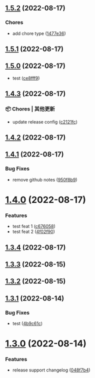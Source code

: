 

## [1.5.2](https://github.com/bingtsingw/npm-test/compare/1.5.1...1.5.2) (2022-08-17)


### Chores

* add chore type ([1477e36](https://github.com/bingtsingw/npm-test/commit/1477e365d288014ade41725ed512ba17498d6630))

## [1.5.1](https://github.com/bingtsingw/npm-test/compare/1.5.0...1.5.1) (2022-08-17)

## [1.5.0](https://github.com/bingtsingw/npm-test/compare/1.4.3...1.5.0) (2022-08-17)


* test ([ce8fff9](https://github.com/bingtsingw/npm-test/commit/ce8fff96367849f97c01c498591d643820e6b49a))

## [1.4.3](https://github.com/bingtsingw/npm-test/compare/1.4.2...1.4.3) (2022-08-17)


### 📦 Chores | 其他更新

* update release config ([c2121fc](https://github.com/bingtsingw/npm-test/commit/c2121fc12690b815d1ba0056497bb5366ce4199d))

## [1.4.2](https://github.com/bingtsingw/npm-test/compare/1.4.1...1.4.2) (2022-08-17)

## [1.4.1](https://github.com/bingtsingw/npm-test/compare/1.4.0...1.4.1) (2022-08-17)


### Bug Fixes

* remove github notes ([950f8b9](https://github.com/bingtsingw/npm-test/commit/950f8b99cdbcf0a44e53c60e5fda505cc643f6fa))

# [1.4.0](https://github.com/bingtsingw/npm-test/compare/1.3.4...1.4.0) (2022-08-17)


### Features

* test feat 1 ([c676058](https://github.com/bingtsingw/npm-test/commit/c6760589210c5127555bd3eb2a83491d3bf2f45a))
* test feat 2 ([4f02f90](https://github.com/bingtsingw/npm-test/commit/4f02f90b85e3b780791407731506abe2227e3b4f))

## [1.3.4](https://github.com/bingtsingw/npm-test/compare/1.3.3...1.3.4) (2022-08-17)

## [1.3.3](https://github.com/bingtsingw/npm-test/compare/1.3.2...1.3.3) (2022-08-15)

## [1.3.2](https://github.com/bingtsingw/npm-test/compare/1.3.1...1.3.2) (2022-08-15)

## [1.3.1](https://github.com/bingtsingw/npm-test/compare/1.3.0...1.3.1) (2022-08-14)


### Bug Fixes

* test ([4b9c61c](https://github.com/bingtsingw/npm-test/commit/4b9c61c066b26e6baad21b2005b81cf1056b301e))

# [1.3.0](https://github.com/bingtsingw/npm-test/compare/1.2.0...1.3.0) (2022-08-14)


### Features

* release support changelog ([048f7b4](https://github.com/bingtsingw/npm-test/commit/048f7b4b3afef8a3f8691c57b956d07950e7b050))